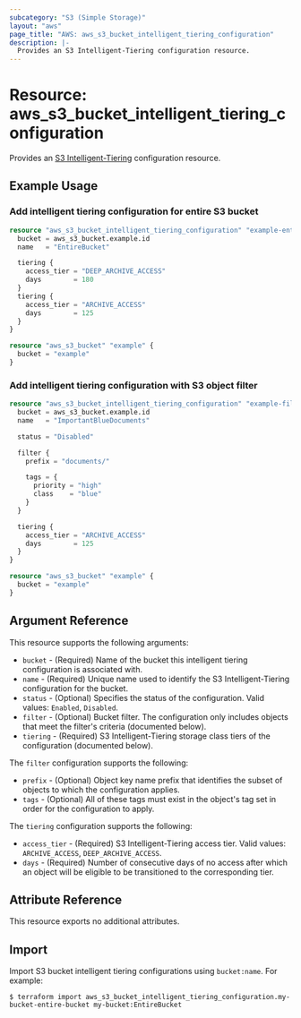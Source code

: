 ```yaml
---
subcategory: "S3 (Simple Storage)"
layout: "aws"
page_title: "AWS: aws_s3_bucket_intelligent_tiering_configuration"
description: |-
  Provides an S3 Intelligent-Tiering configuration resource.
---
```


# Resource: aws_s3_bucket_intelligent_tiering_configuration

Provides an [S3 Intelligent-Tiering](https://docs.aws.amazon.com/AmazonS3/latest/userguide/intelligent-tiering.html) configuration resource.

## Example Usage

### Add intelligent tiering configuration for entire S3 bucket

```terraform
resource "aws_s3_bucket_intelligent_tiering_configuration" "example-entire-bucket" {
  bucket = aws_s3_bucket.example.id
  name   = "EntireBucket"

  tiering {
    access_tier = "DEEP_ARCHIVE_ACCESS"
    days        = 180
  }
  tiering {
    access_tier = "ARCHIVE_ACCESS"
    days        = 125
  }
}

resource "aws_s3_bucket" "example" {
  bucket = "example"
}
```

### Add intelligent tiering configuration with S3 object filter

```terraform
resource "aws_s3_bucket_intelligent_tiering_configuration" "example-filtered" {
  bucket = aws_s3_bucket.example.id
  name   = "ImportantBlueDocuments"

  status = "Disabled"

  filter {
    prefix = "documents/"

    tags = {
      priority = "high"
      class    = "blue"
    }
  }

  tiering {
    access_tier = "ARCHIVE_ACCESS"
    days        = 125
  }
}

resource "aws_s3_bucket" "example" {
  bucket = "example"
}
```

## Argument Reference

This resource supports the following arguments:

* `bucket` - (Required) Name of the bucket this intelligent tiering configuration is associated with.
* `name` - (Required) Unique name used to identify the S3 Intelligent-Tiering configuration for the bucket.
* `status` - (Optional) Specifies the status of the configuration. Valid values: `Enabled`, `Disabled`.
* `filter` - (Optional) Bucket filter. The configuration only includes objects that meet the filter's criteria (documented below).
* `tiering` - (Required) S3 Intelligent-Tiering storage class tiers of the configuration (documented below).

The `filter` configuration supports the following:

* `prefix` - (Optional) Object key name prefix that identifies the subset of objects to which the configuration applies.
* `tags` - (Optional) All of these tags must exist in the object's tag set in order for the configuration to apply.

The `tiering` configuration supports the following:

* `access_tier` - (Required) S3 Intelligent-Tiering access tier. Valid values: `ARCHIVE_ACCESS`, `DEEP_ARCHIVE_ACCESS`.
* `days` - (Required) Number of consecutive days of no access after which an object will be eligible to be transitioned to the corresponding tier.

## Attribute Reference

This resource exports no additional attributes.

## Import

Import S3 bucket intelligent tiering configurations using `bucket:name`. For example:

```
$ terraform import aws_s3_bucket_intelligent_tiering_configuration.my-bucket-entire-bucket my-bucket:EntireBucket
```
